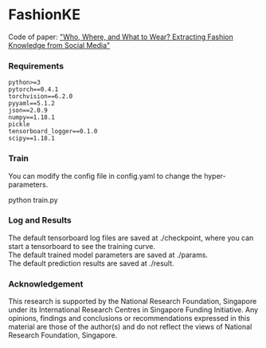# FashionKE
Code of paper: ["Who, Where, and What to Wear? Extracting Fashion Knowledge from Social Media"](https://dl.acm.org/doi/pdf/10.1145/3343031.3350889)

### Requirements
```
python>=3  
pytorch==0.4.1  
torchvision==6.2.0 
pyyaml==5.1.2
json==2.0.9  
numpy==1.18.1 
pickle
tensorboard_logger==0.1.0
scipy==1.18.1 
```
### Train
You can modify the config file in config.yaml to change the hyper-parameters.

python train.py 

### Log and Results
The default tensorboard log files are saved at ./checkpoint, where you can start a tensorboard to see the training curve.   
The default trained model parameters are saved at ./params.   
The default prediction results are saved at ./result.

### Acknowledgement
This research is supported by the National Research Foundation, Singapore under its International Research Centres in Singapore Funding Initiative. Any opinions, findings and conclusions or recommendations expressed in this material are those of the author(s) and do not reflect the views of National Research Foundation, Singapore.
